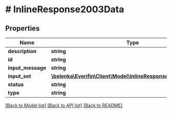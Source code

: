 # # InlineResponse2003Data

## Properties

Name | Type | Description | Notes
------------ | ------------- | ------------- | -------------
**description** | **string** |  | [optional]
**id** | **string** |  | [optional]
**input_message** | **string** |  | [optional]
**input_set** | [**\belenka\Everifin\Client\Model\InlineResponse2003DataInputSet**](InlineResponse2003DataInputSet.md) |  | [optional]
**status** | **string** |  | [optional]
**type** | **string** |  | [optional]

[[Back to Model list]](../../README.md#models) [[Back to API list]](../../README.md#endpoints) [[Back to README]](../../README.md)
